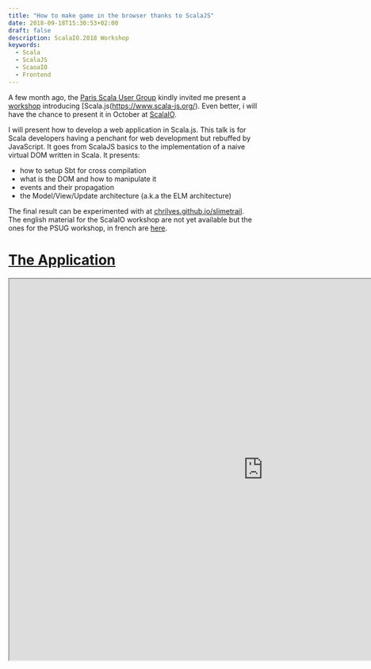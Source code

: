 ```yaml
---
title: "How to make game in the browser thanks to ScalaJS"
date: 2018-09-18T15:30:53+02:00
draft: false
description: ScalaIO.2018 Workshop
keywords:
  - Scala
  - ScalaJS
  - ScaoaIO
  - Frontend
---
```


A few month ago, the [Paris Scala User Group](https://www.meetup.com/fr-FR/Paris-Scala-User-Group-PSUG/) kindly invited me present a [workshop](https://www.meetup.com/fr-FR/Paris-Scala-User-Group-PSUG/events/251045516/) introducing [Scala.js(https://www.scala-js.org/). Even better, i will have the chance to present it in October at [ScalaIO](https://scala.io/talks.html#/#PGM-9348).

I will present how to develop a web application in Scala.js. This talk is for Scala developers having a penchant for web development but rebuffed by JavaScript. It goes from ScalaJS basics to the implementation of a naive virtual DOM written in Scala. It presents:

- how to setup Sbt for cross compilation
- what is the DOM and how to manipulate it
- events and their propagation
- the Model/View/Update architecture (a.k.a the ELM architecture)

The final result can be experimented with at [chrilves.github.io/slimetrail](https://chrilves.github.io/slimetrail). The english material for the ScalaIO workshop are not yet available but the ones for the PSUG workshop, in french are [here](https://github.com/chrilves/slimetrail.scalajs).

# [The Application](https://chrilves.github.io/slimetrail/index.html)

<iframe width="1024" height="768" src="https://chrilves.github.io/slimetrail/index.html"></iframe>